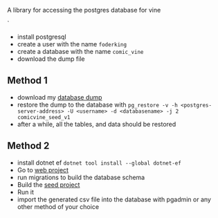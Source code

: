 ﻿
A library for accessing the postgres database for vine

`
- install postgresql
- create a user with the name `foderking`
- create a database with the name `comic_vine`
- download the dump file

## Method 1
- download my [database dump](https://mega.nz/file/KX4kCCzL#ue4ZPxWDqRYBjCQSeww_M_aOsTonAkKKwo2yWHIlcDQ)
- restore the dump to the database with `pg_restore -v -h <postgres-server-address> -U <username> -d <databasename> -j 2 comicvine_seed_v1`
- after a while, all the tables, and data should be restored

## Method 2
- install dotnet ef `dotnet tool install --global dotnet-ef`
- Go to [web project](../ComicVine.API)
- run migrations to build the database schema
- Build the [seed project](../VinePlus.Seed/README.md)
- Run it
- import the generated csv file into the database with pgadmin or any other method of your choice
